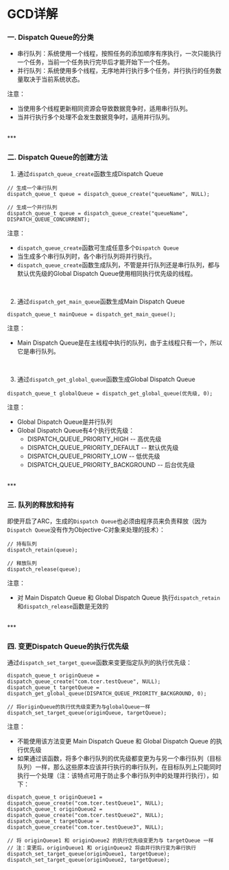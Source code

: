 # GCD详解

### 一. Dispatch Queue的分类

* 串行队列：系统使用一个线程，按照任务的添加顺序有序执行，一次只能执行一个任务，当前一个任务执行完毕后才能开始下一个任务。
* 并行队列：系统使用多个线程，无序地并行执行多个任务，并行执行的任务数量取决于当前系统状态。

注意：

* 当使用多个线程更新相同资源会导致数据竞争时，适用串行队列。
* 当并行执行多个处理不会发生数据竞争时，适用并行队列。


<br>
***
<br>


### 二. Dispatch Queue的创建方法

1. 通过`dispatch_queue_create`函数生成Dispatch Queue

```
// 生成一个串行队列
dispatch_queue_t queue = dispatch_queue_create("queueName", NULL);

// 生成一个并行队列
dispatch_queue_t queue = dispatch_queue_create("queueName", DISPATCH_QUEUE_CONCURRENT);
```

注意：

* `dispatch_queue_create`函数可生成任意多个`Dispatch Queue`
* 当生成多个串行队列时，各个串行队列将并行执行。
* `dispatch_queue_create`函数生成队列，不管是并行队列还是串行队列，都与默认优先级的Global Dispatch Queue使用相同执行优先级的线程。

<br>

2. 通过`dispatch_get_main_queue`函数生成Main Dispatch Queue

```
dispatch_queue_t mainQueue = dispatch_get_main_queue();
```

注意：

* Main Dispatch Queue是在主线程中执行的队列，由于主线程只有一个，所以它是串行队列。

<br>

3. 通过`dispatch_get_global_queue`函数生成Global Dispatch Queue

```
dispatch_queue_t globalQueue = dispatch_get_global_queue(优先级, 0);
```

注意：

* Global Dispatch Queue是并行队列
* Global Dispatch Queue有4个执行优先级：
	* DISPATCH_QUEUE_PRIORITY_HIGH -- 高优先级
	* DISPATCH_QUEUE_PRIORITY_DEFAULT -- 默认优先级
	* DISPATCH_QUEUE_PRIORITY_LOW -- 低优先级
	* DISPATCH_QUEUE_PRIORITY_BACKGROUND -- 后台优先级


<br>
***
<br>


### 三. 队列的释放和持有

即使开启了ARC，生成的`Dispatch Queue`也必须由程序员来负责释放（因为`Dispatch Queue`没有作为Objective-C对象来处理的技术）：

```
// 持有队列
dispatch_retain(queue);

// 释放队列
dispatch_release(queue);
```

注意：

* 对 Main Dispatch Queue 和 Global Dispatch Queue 执行`dispatch_retain`和`dispatch_release`函数是无效的


<br>
***
<br>


### 四. 变更Dispatch Queue的执行优先级

通过`dispatch_set_target_queue`函数来变更指定队列的执行优先级：

```
dispatch_queue_t originQueue = dispatch_queue_create("com.tcer.testQueue", NULL);
dispatch_queue_t targetQueue = dispatch_get_global_queue(DISPATCH_QUEUE_PRIORITY_BACKGROUND, 0);

// 将originQueue的执行优先级变更为与globalQueue一样
dispatch_set_target_queue(originQueue, targetQueue);
```

注意：

* 不能使用该方法变更 Main Dispatch Queue 和 Global Dispatch Queue 的执行优先级
* 如果通过该函数，将多个串行队列的优先级都变更为与另一个串行队列（目标队列）一样，那么这些原本应该并行执行的串行队列，在目标队列上只能同时执行一个处理（注：该特点可用于防止多个串行队列中的处理并行执行），如下：

```
dispatch_queue_t originQueue1 = dispatch_queue_create("com.tcer.testQueue1", NULL);
dispatch_queue_t originQueue2 = dispatch_queue_create("com.tcer.testQueue2", NULL);
dispatch_queue_t targetQueue = dispatch_queue_create("com.tcer.testQueue3", NULL);

// 将 originQueue1 和 originQueue2 的执行优先级变更为与 targetQueue 一样
// 注：变更后，originQueue1 和 originQueue2 将由并行执行变为串行执行
dispatch_set_target_queue(originQueue1, targetQueue);
dispatch_set_target_queue(originQueue2, targetQueue);
```
